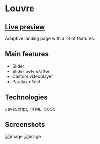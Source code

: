 # Louvre

## [Live preview](https://evgeniyadanilovich.github.io/louvre/)

Adaptive landing page with a lot of features.

## Main features
* Slider
* Slider before/after
* Castom videoplayer
* Paralax effect

## Technologies
JavaScript, HTML, SCSS

## Screenshots
![image](https://github.com/EvgeniyaDanilovich/louvre/assets/68774339/4f8f49a0-806f-4589-abdd-92e46cb75eac)
![image](https://github.com/EvgeniyaDanilovich/louvre/assets/68774339/b1f97a4a-ad29-4d04-8d0d-0cbca5669b02)


